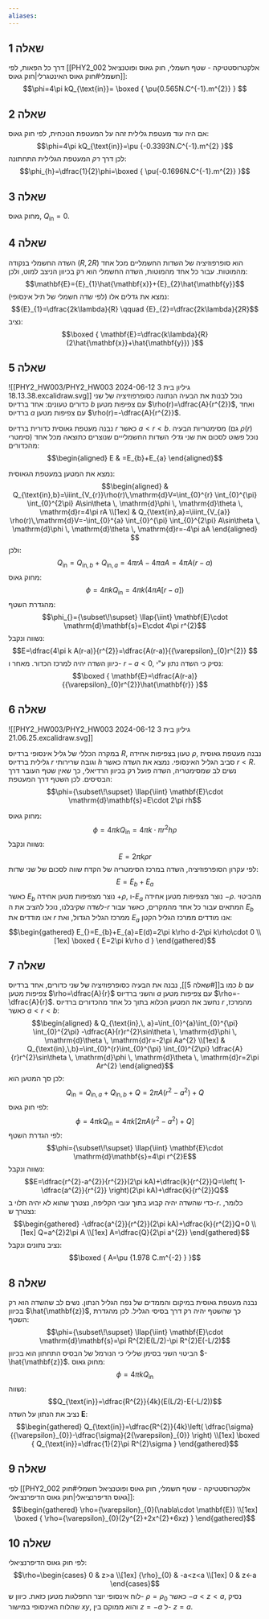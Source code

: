```yaml
---
aliases:
---
```

## שאלה 1

דרך כל הפאות, לפי [[PHY2_002 אלקטרוסטטיקה - שטף חשמלי, חוק גאוס ופוטנציאל חשמלי#חוק גאוס האינטגרלי|חוק גאוס]]:
$$\phi=4\pi kQ_{\text{in}}=
\boxed {
\pu{0.565N.C^{-1}.m^{2}}
 }
 $$
## שאלה 2
אם היה עוד מעטפת גלילית זהה על המעטפת הנוכחית, לפי חוק גאוס:
$$\phi=4\pi kQ_{\text{in}}=\pu {-0.3393N.C^{-1}.m^{2} }$$
לכן דרך *רק* המעטפת הגלילית התחתונה:
$$\phi_{h}=\dfrac{1}{2}\phi=\boxed {
\pu{-0.1696N.C^{-1}.m^{2}}
 }$$

## שאלה 3
מחוק גאוס, $Q_{\text{in}}=0$.


## שאלה 4
השדה החשמלי בנקודה $(R,2R)$ הוא סופרפוזיציה של השדות החשמליים מכל אחד מהמוטות.
עבור כל אחד מהמוטות, השדה החשמלי הוא רק בכיוון הניצב למוט, ולכן:
$$\mathbf{E}={E}_{1}\hat{\mathbf{x}}+{E}_{2}\hat{\mathbf{y}}$$
נמצא את גדלים אלו (לפי שדה חשמלי של תיל אינסופי):
$${E}_{1}=\dfrac{2k\lambda}{R} \qquad  {E}_{2}=\dfrac{2k\lambda}{2R}$$
נציב:
$$\boxed {
\mathbf{E}=\dfrac{k\lambda}{R}(2\hat{\mathbf{x}}+\hat{\mathbf{y}})
 }$$
## שאלה 5
![[PHY2_HW003/PHY2_HW003 גיליון בית 3 2024-06-12 18.13.38.excalidraw.svg]]
נוכל לבנות את הבעיה הנתונה כסופרפוזיציה של שני כדורים טעונים: אחד ברדיוס $b$ עם צפיפות מטען $\rho(r)=\dfrac{A}{r^{2}}$, ואחד ברדיוס $a$ עם צפיפות מטען $\rho(r)=-\dfrac{A}{r^{2}}$.

נבנה מעטפת גאוסית כדורית ברדיוס $r$ כאשר $a<r<b$.
מסימטריות הבעיה (גם $\rho(r)$ סימטרי) נוכל פשוט לסכום את שני *גדלי* השדות החשמלייים שנוצרים כתוצאה מכל אחד מהכדורים:
$$\begin{aligned}
E & =E_{b}+E_{a}
\end{aligned}$$

נמצא את המטען במעטפת הגאוסית:
$$\begin{aligned}
 & Q_{\text{in},b}=\iiint_{V_{r}}\rho(r)\,\mathrm{d}V=\int_{0}^{r} \int_{0}^{\pi} \int_{0}^{2\pi} A\sin\theta \, \mathrm{d}\phi  \, \mathrm{d}\theta   \, \mathrm{d}r=4\pi rA \\[1ex]
 & Q_{\text{in},a}=\iiint_{V_{a}} \rho(r)\,\mathrm{d}V=-\int_{0}^{a} \int_{0}^{\pi} \int_{0}^{2\pi} A\sin\theta \, \mathrm{d}\phi   \, \mathrm{d}\theta  \, \mathrm{d}r=-4\pi aA 
\end{aligned} $$
ולכן:
$$Q_{\text{in}}=Q_{\text{in},b}+Q_{\text{in},a}=4\pi rA-4\pi aA=4\pi A(r-a)$$
מחוק גאוס:
$$\phi_{}=4\pi kQ_{\text{in}}=4\pi k(4\pi A[r-a])$$
מהגדרת השטף:
$$\phi_{}={\subset\!\supset} \llap{\iint} \mathbf{E}\cdot \mathrm{d}\mathbf{s}=E\cdot 4\pi r^{2}$$
נשווה ונקבל:
$$E=\dfrac{4\pi k A(r-a)}{r^{2}}=\dfrac{A(r-a)}{{\varepsilon}_{0}r^{2}} $$
כיוון השדה יהיה למרכז הכדור. מאחר ו- $r-a<0$, נסיק כי השדה נתון ע"י:
$$\boxed {
\mathbf{E}=\dfrac{A(r-a)}{{\varepsilon}_{0}r^{2}}\hat{\mathbf{r}}
 }$$
## שאלה 6
![[PHY2_HW003/PHY2_HW003 גיליון בית 3 2024-06-12 21.06.25.excalidraw.svg]]

במקרה הכללי של גליל אינסופי ברדיוס $R$, טעון בצפיפות אחידה $\rho$, נבנה מעטפת גאוסית גלילית ברדיוס $r$ וגובה שרירותי $h$ סביב הגליל האינסופי. נמצא את השדה כאשר $r<R$.
נשים לב שמסימטריה, השדה פועל רק בכיוון הרדיאלי, כך שאין שטף העובר דרך הבסיסים. לכן השטף דרך המעטפת:
$$\phi={\subset\!\supset} \llap{\iint} \mathbf{E}\cdot \mathrm{d}\mathbf{s}=E\cdot 2\pi rh$$

מחוק גאוס:
$$\phi=4\pi kQ_{\text{in}}=4\pi k\cdot \pi r^{2}h\rho$$
נשווה ונקבל:
$$E=2\pi k\rho r$$
לפי עקרון הסופרפוזיציה, השדה במרכז הסימטריה של הקדח שווה לסכום של שני שדות:
$$E=E_{b}+E_{a}$$
כאשר $E_{b}$ נוצר מצפיפות מטען אחידה $+\rho$, ו-$E_{a}$ נוצר מצפיפות מטען אחידה $-\rho$. מהביטוי לשדה שקיבלנו, נוכל להציב את ה-$r$ המתאים עבור כל אחד מהמקרים, כאשר עבור $E_{b}$ אנו מודדים את $r$ ממרכז הגליל הגדול, ואת $E_{a}$ אנו מודדים ממרכז הגליל הקטן:
$$\begin{gathered}
E_{}=E_{b}+E_{a}=E(d)=2\pi k\rho d-2\pi k\rho\cdot 0 \\[1ex]
\boxed {
E=2\pi k\rho d
 }
\end{gathered}$$

## שאלה 7
כמו ב[[#שאלה 5]], נבנה את הבעיה כסופרפוזיציה של שני כדורים, אחד ברדיוס $b$ עם צפיפות מטען $\rho=\dfrac{A}{r}$ והשני ברדיוס $a$ עם צפיפות מטען $\rho=-\dfrac{A}{r}$. נחשב את המטען הכלוא בתוך כל אחד מהכדורים ברדיוס $r$ מהמרכז, כאשר $a<r<b$:
$$\begin{aligned}
 & Q_{\text{in},\, a}=\int_{0}^{a}\int_{0}^{\pi} \int_{0}^{2\pi} -\dfrac{A}{r}r^{2}\sin\theta \, \mathrm{d}\phi  \, \mathrm{d}\theta   \, \mathrm{d}r=-2\pi Aa^{2}  \\[1ex]
 & Q_{\text{in},\,b}=\int_{0}^{r}\int_{0}^{\pi} \int_{0}^{2\pi} \dfrac{A}{r}r^{2}\sin\theta \, \mathrm{d}\phi  \, \mathrm{d}\theta   \, \mathrm{d}r=2\pi Ar^{2} 
\end{aligned}$$
לכן סך המטען הוא:
$$Q_{\text{in}}=Q_{\text{in},a}+Q_{\text{in},b}+Q=2\pi A(r^{2}-a^{2})+Q$$
לפי חוק גאוס:
$$\phi=4\pi kQ_{\text{in}}=4\pi k[2\pi A(r^{2}-a^{2})+Q]$$
לפי הגדרת השטף:
$$\phi={\subset\!\supset} \llap{\iint} \mathbf{E}\cdot \mathrm{d}\mathbf{s}=4\pi r^{2}E$$
נשווה ונקבל:
$$E=\dfrac{r^{2}-a^{2}}{r^{2}}(2\pi kA)+\dfrac{k}{r^{2}}Q=\left( 1-\dfrac{a^{2}}{r^{2}} \right)(2\pi kA)+\dfrac{k}{r^{2}}Q$$
כדי שהשדה יהיה קבוע בתוך עובי הקליפה, נצטרך שהוא לא יהיה תלוי ב-$r$. כלומר, נצטרך ש:
$$\begin{gathered}
-\dfrac{a^{2}}{r^{2}}(2\pi kA)+\dfrac{k}{r^{2}}Q=0 \\[1ex]
Q=a^{2}2\pi A \\[1ex]
A=\dfrac{Q}{2\pi a^{2}}
\end{gathered}$$
נציב נתונים ונקבל:
$$\boxed {
A=\pu {1.978 C.m^{-2} }
 }$$

## שאלה 8
נבנה מעטפת גאוסית במיקום והממדים של נפח הגליל הנתון. נשים לב שהשדה הוא רק בכיוון $\hat{\mathbf{z}}$, כך שהשטף יהיה רק דרך בסיסי הגליל. לכן מהגדרת השטף:
$$\phi={\subset\!\supset} \llap{\iint} \mathbf{E}\cdot \mathrm{d}\mathbf{s}=\pi R^{2}E(L/2)-\pi R^{2}E(-L/2)$$
הביטוי השני בסימן שלילי כי הנורמל של הבסיס התחתון הוא בכיוון $-\hat{\mathbf{z}}$.
מחוק גאוס:
$$\phi=4\pi kQ_{\text{in}}$$
נשווה:
$$Q_{\text{in}}=\dfrac{R^{2}}{4k}(E(L/2)-E(-L/2))$$
נציב את הנתון על השדה $\mathbf{E}$:
$$\begin{gathered}
Q_{\text{in}}=\dfrac{R^{2}}{4k}\left( \dfrac{\sigma}{{\varepsilon}_{0}}-\dfrac{\sigma}{2{\varepsilon}_{0}} \right) \\[1ex]
\boxed {
Q_{\text{in}}=\dfrac{1}{2}\pi R^{2}\sigma
 }
\end{gathered}$$

## שאלה 9
לפי [[PHY2_002 אלקטרוסטטיקה - שטף חשמלי, חוק גאוס ופוטנציאל חשמלי#חוק גאוס הדיפרנציאלי|חוק גאוס הדיפרנציאלי]]:
$$\begin{gathered}
\rho={\varepsilon}_{0}(\nabla\cdot \mathbf{E}) \\[1ex]
\boxed {
\rho={\varepsilon}_{0}(2y^{2}+2x^{2}+6xz)
 }
\end{gathered}$$

## שאלה 10
לפי חוק גאוס הדיפרנציאלי:
$$\rho=\begin{cases}
0 & z>a \\[1ex]
{\rho}_{0} & -a<z<a \\[1ex]
0 & z<-a
\end{cases}$$
לוח אינסופי יוצר התפלגות מטען כזאת. כיוון ש- $\rho={\rho}_{0}$ כאשר $-a<z<a$, נסיק שהלוח האינסופי במישור $xy$, והוא ממוקם בין $z=-a$ ל- $z=a$.

